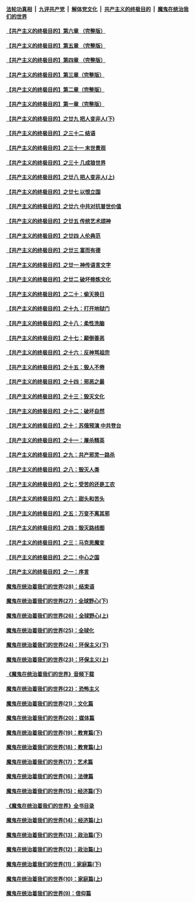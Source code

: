 

####  [法轮功真相](../../../../basic/blob/master/README.md?t=07050231) &nbsp;|&nbsp; [九评共产党](../../../../9ping.md/blob/master/README.md?t=07050231) &nbsp;|&nbsp; [解体党文化](../../../../jtdwh.md/blob/master/README.md?t=07050231)  &nbsp;|&nbsp; [共产主义的终极目的](../../../../gczydzjmd.md/blob/master/README.md?t=07050231) &nbsp;|&nbsp; [魔鬼在统治我们的世界](../../../../mgztzwmdsj.md/blob/master/README.md?t=07050231) 

#### [【共产主义的终极目的】第六章 （完整版）](../pages/nsc422/n11428913.md?t=07050231) 

#### [【共产主义的终极目的】第五章 （完整版）](../pages/nsc422/n11428912.md?t=07050231) 

#### [【共产主义的终极目的】第四章 （完整版）](../pages/nsc422/n11428907.md?t=07050231) 

#### [【共产主义的终极目的】第三章（完整版）](../pages/nsc422/n11428848.md?t=07050231) 

#### [【共产主义的终极目的】第二章（完整版）](../pages/nsc422/n11428831.md?t=07050231) 

#### [【共产主义的终极目的】第一章（完整版）](../pages/nsc422/n11417651.md?t=07050231) 

#### [【共产主义的终极目的】之廿九 把人变非人(下)](../pages/nsc422/n11344140.md?t=07050231) 

#### [【共产主义的终极目的】之三十二 结语](../pages/nsc422/n11360535.md?t=07050231) 

#### [【共产主义的终极目的】之三十一 末世景观](../pages/nsc422/n11351129.md?t=07050231) 

#### [【共产主义的终极目的】之三十 几成狼世界](../pages/nsc422/n11348280.md?t=07050231) 

#### [【共产主义的终极目的】之廿八 把人变非人(上)](../pages/nsc422/n11340492.md?t=07050231) 

#### [【共产主义的终极目的】之廿七 以恨立国](../pages/nsc422/n11336944.md?t=07050231) 

#### [【共产主义的终极目的】之廿六 中共对抗普世价值](../pages/nsc422/n11324785.md?t=07050231) 

#### [【共产主义的终极目的】之廿五 传统艺术颂神](../pages/nsc422/n11296396.md?t=07050231) 

#### [【共产主义的终极目的】之廿四 人伦典范](../pages/nsc422/n11296397.md?t=07050231) 

#### [【共产主义的终极目的】之廿三 富而有德](../pages/nsc422/n11283598.md?t=07050231) 

#### [【共产主义的终极目的】之廿一 神传语言文字](../pages/nsc422/n11263265.md?t=07050231) 

#### [【共产主义的终极目的】之廿二 破坏修炼文化](../pages/nsc422/n11245728.md?t=07050231) 

#### [【共产主义的终极目的】之二十：偷天换日](../pages/nsc422/n11238846.md?t=07050231) 

#### [【共产主义的终极目的】之十九：打开地狱门](../pages/nsc422/n11206376.md?t=07050231) 

#### [【共产主义的终极目的】之十八：柔性洗脑](../pages/nsc422/n11199994.md?t=07050231) 

#### [【共产主义的终极目的】之十七：颠倒善恶](../pages/nsc422/n11179782.md?t=07050231) 

#### [【共产主义的终极目的】之十六：反神骂祖宗](../pages/nsc422/n11166798.md?t=07050231) 

#### [【共产主义的终极目的】之十五：毁人不倦](../pages/nsc422/n11166792.md?t=07050231) 

#### [【共产主义的终极目的】之十四：邪恶之最](../pages/nsc422/n11150249.md?t=07050231) 

#### [【共产主义的终极目的】之十三：毁灭文化](../pages/nsc422/n11135227.md?t=07050231) 

#### [【共产主义的终极目的】之十二：破坏自然](../pages/nsc422/n11135214.md?t=07050231) 

#### [【共产主义的终极目的】之十：苏俄预演 中共登台](../pages/nsc422/n11118424.md?t=07050231) 

#### [【共产主义的终极目的】之十一：屠杀精英](../pages/nsc422/n11118442.md?t=07050231) 

#### [【共产主义的终极目的】之九：共产邪灵一路杀](../pages/nsc422/n11114139.md?t=07050231) 

#### [【共产主义的终极目的】之八：毁灭人类](../pages/nsc422/n11108503.md?t=07050231) 

#### [【共产主义的终极目的】之七：受苦的还是工农](../pages/nsc422/n11101809.md?t=07050231) 

#### [【共产主义的终极目的】之六：甜头和苦头](../pages/nsc422/n11096971.md?t=07050231) 

#### [【共产主义的终极目的】之五：万变不离其邪](../pages/nsc422/n11091285.md?t=07050231) 

#### [【共产主义的终极目的】之四：毁灭路线图](../pages/nsc422/n11086284.md?t=07050231) 

#### [【共产主义的终极目的】之三：马克思魔变](../pages/nsc422/n11061941.md?t=07050231) 

#### [【共产主义的终极目的】之二：中心之国](../pages/nsc422/n11047728.md?t=07050231) 

#### [【共产主义的终极目的】之一：序言](../pages/nsc422/n11086077.md?t=07050231) 

#### [魔鬼在统治着我们的世界(28)：结束语](../pages/nsc422/n10936246.md?t=07050231) 

#### [魔鬼在统治着我们的世界(27)：全球野心(下)](../pages/nsc422/n10928319.md?t=07050231) 

#### [魔鬼在统治着我们的世界(26)：全球野心(上)](../pages/nsc422/n10900318.md?t=07050231) 

#### [魔鬼在统治着我们的世界(25)：全球化](../pages/nsc422/n10788205.md?t=07050231) 

#### [魔鬼在统治着我们的世界(24)：环保主义(下)](../pages/nsc422/n10695307.md?t=07050231) 

#### [魔鬼在统治着我们的世界(23)：环保主义(上)](../pages/nsc422/n10688613.md?t=07050231) 

#### [《魔鬼在统治着我们的世界》音频下载](../pages/nsc422/n10635553.md?t=07050231) 

#### [魔鬼在统治着我们的世界(22)：恐怖主义](../pages/nsc422/n10614727.md?t=07050231) 

#### [魔鬼在统治着我们的世界(21)：文化篇](../pages/nsc422/n10597706.md?t=07050231) 

#### [魔鬼在统治着我们的世界(20)：媒体篇](../pages/nsc422/n10586579.md?t=07050231) 

#### [魔鬼在统治着我们的世界(19)：教育篇(下)](../pages/nsc422/n10564808.md?t=07050231) 

#### [魔鬼在统治着我们的世界(18)：教育篇(上)](../pages/nsc422/n10526970.md?t=07050231) 

#### [魔鬼在统治着我们的世界(17)：艺术篇](../pages/nsc422/n10499093.md?t=07050231) 

#### [魔鬼在统治着我们的世界(16)：法律篇](../pages/nsc422/n10485969.md?t=07050231) 

#### [魔鬼在统治着我们的世界(15)：经济篇(下)](../pages/nsc422/n10469975.md?t=07050231) 

#### [《魔鬼在统治着我们的世界》全书目录](../pages/nsc422/n10464261.md?t=07050231) 

#### [魔鬼在统治着我们的世界(14)：经济篇(上)](../pages/nsc422/n10457370.md?t=07050231) 

#### [魔鬼在统治着我们的世界(13)：政治篇(下)](../pages/nsc422/n10448270.md?t=07050231) 

#### [魔鬼在统治着我们的世界(12)：政治篇(上)](../pages/nsc422/n10444576.md?t=07050231) 

#### [魔鬼在统治着我们的世界(11)：家庭篇(下)](../pages/nsc422/n10440961.md?t=07050231) 

#### [魔鬼在统治着我们的世界(10)：家庭篇(上)](../pages/nsc422/n10435448.md?t=07050231) 

#### [魔鬼在统治着我们的世界(9)：信仰篇](../pages/nsc422/n10432159.md?t=07050231) 

